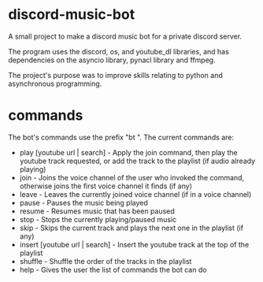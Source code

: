 # discord-music-bot
A small project to make a discord music bot for a private discord server.

The program uses the discord, os, and youtube_dl libraries, and has dependencies on the asyncio library, pynacl library and ffmpeg.

The project's purpose was to improve skills relating to python and asynchronous programming.

# commands
The bot's commands use the prefix "bt ". The current commands are:

  * play [youtube url | search] - Apply the join command, then play the youtube track requested, or add the track to the playlist (if audio already playing)
  * join - Joins the voice channel of the user who invoked the command, otherwise joins the first voice channel it finds (if any)
  * leave - Leaves the currently joined voice channel (if in a voice channel)
  * pause - Pauses the music being played
  * resume - Resumes music that has been paused
  * stop - Stops the currently playing/paused music
  * skip - Skips the current track and plays the next one in the playlist (if any)
  * insert [youtube url | search] - Insert the youtube track at the top of the playlist
  * shuffle - Shuffle the order of the tracks in the playlist
  * help - Gives the user the list of commands the bot can do
